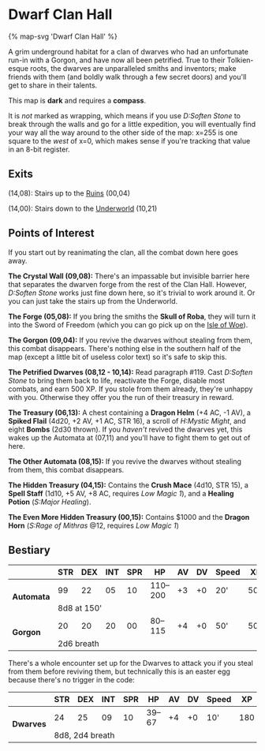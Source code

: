 # Dwarf Clan Hall

{% map-svg 'Dwarf Clan Hall' %}

A grim underground habitat for a clan of dwarves who had an unfortunate run-in with a Gorgon, and have now all been petrified. True to their Tolkien-esque roots, the dwarves are unparalleled smiths and inventors; make friends with them (and boldly walk through a few secret doors) and you'll get to share in their talents.

This map is **dark** and requires a **compass**.

It is *not* marked as wrapping, which means if you use *D:Soften Stone* to break through the walls and go for a little expedition, you will eventually find your way all the way around to the other side of the map: x=255 is one square to the *west* of x=0, which makes sense if you're tracking that value in an 8-bit register.

## Exits

(14,08): Stairs up to the [Ruins](/dragon-wars/maps/dwarf-ruins) (00,04)

(14,00): Stairs down to the [Underworld](/dragon-wars/maps/magan-underworld) (10,21)

## Points of Interest

If you start out by reanimating the clan, all the combat down here goes away.

**The Crystal Wall (09,08):** There's an impassable but invisible barrier here that separates the dwarven forge from the rest of the Clan Hall. However, *D:Soften Stone* works just fine down here, so it's trivial to work around it. Or you can just take the stairs up from the Underworld.

**The Forge (05,08):** If you bring the smiths the **Skull of Roba**, they will turn it into the Sword of Freedom (which you can go pick up on the [Isle of Woe](/dragon-wars/maps/magan-underworld)).

**The Gorgon (09,04):** If you revive the dwarves without stealing from them, this combat disappears. There's nothing else in the southern half of the map (except a little bit of useless color text) so it's safe to skip this.

**The Petrified Dwarves (08,12 - 10,14):** Read paragraph #119. Cast *D:Soften Stone* to bring them back to life, reactivate the Forge, disable most combats, and earn 500 XP. If you stole from them already, they're unhappy with you. Otherwise they offer you the run of their treasury in reward.

**The Treasury (06,13):** A chest containing a **Dragon Helm** (+4 AC, -1 AV), a **Spiked Flail** (4d20, +2 AV, +1 AC, STR 16), a scroll of *H:Mystic Might*, and eight **Bombs** (2d30 thrown). If you *haven't* revived the dwarves yet, this wakes up the Automata at (07,11) and you'll have to fight them to get out of here.

**The Other Automata (08,15):** If you revive the dwarves without stealing from them, this combat disappears.

**The Hidden Treasury (04,15):** Contains the **Crush Mace** (4d10, STR 15), a **Spell Staff** (1d10, +5 AV, +8 AC, requires *Low Magic 1*), and a **Healing Potion** (*S:Major Healing*).

**The Even More Hidden Treasury (00,15):** Contains $1000 and the **Dragon Horn** (*S:Rage of Mithras* @12, requires *Low Magic 1*)

## Bestiary

<table>
  <thead>
    <tr>
      <th></th>
      <th>STR</th>
      <th>DEX</th>
      <th>INT</th>
      <th>SPR</th>
      <th>HP</th>
      <th>AV</th>
      <th>DV</th>
      <th>Speed</th>
      <th>XP</th>
    </tr>
  </thead>
  <tbody>
    <tr>
      <td rowspan=2><b>Automata</b></td>
      <td class="c">99</td>
      <td class="c">22</td>
      <td class="c">05</td>
      <td class="c">10</td>
      <td class="c">110&ndash;200</td>
      <td class="c">+3</td>
      <td class="c">+0</td>
      <td class="c">20'</td>
      <td class="c">500</td>
    </tr><tr>
      <td colspan=9>8d8 at 150'</td>
    </tr><tr>
      <td rowspan=2><b>Gorgon</b></td>
      <td class="c">20</td>
      <td class="c">20</td>
      <td class="c">20</td>
      <td class="c">00</td>
      <td class="c">80&ndash;115</td>
      <td class="c">+4</td>
      <td class="c">+0</td>
      <td class="c">50'</td>
      <td class="c">500</td>
    </tr><tr>
      <td colspan=9>2d6 breath</td>
    </tr>
  </tbody>
</table>    

There's a whole encounter set up for the Dwarves to attack you if you steal from them before reviving them, but technically this is an easter egg because there's no trigger in the code:

<table>
  <thead>
    <tr>
      <th></th>
      <th>STR</th>
      <th>DEX</th>
      <th>INT</th>
      <th>SPR</th>
      <th>HP</th>
      <th>AV</th>
      <th>DV</th>
      <th>Speed</th>
      <th>XP</th>
    </tr>
  </thead>
  <tbody><tr>
      <td rowspan=2><b>Dwarves</b></td>
      <td class="c">24</td>
      <td class="c">25</td>
      <td class="c">09</td>
      <td class="c">10</td>
      <td class="c">39&ndash;67</td>
      <td class="c">+4</td>
      <td class="c">+0</td>
      <td class="c">10'</td>
      <td class="c">180</td>
    </tr><tr>
      <td colspan=9>8d8, 2d4 breath</td>
    </tr>
  </tbody>
</table>
